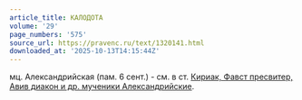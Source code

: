 ```yaml
---
article_title: КАЛОДОТА
volume: '29'
page_numbers: '575'
source_url: https://pravenc.ru/text/1320141.html
downloaded_at: '2025-10-13T14:15:44Z'
---
```


мц. Александрийская (пам. 6 сент.) - см. в ст. [Кириак, Фавст пресвитер, Авив диакон и др. мученики Александрийские](<https://pravenc.ru/text/Кириак  Фавст пресвитер  Авив диакон и др  мученики Александрийские.html>).
